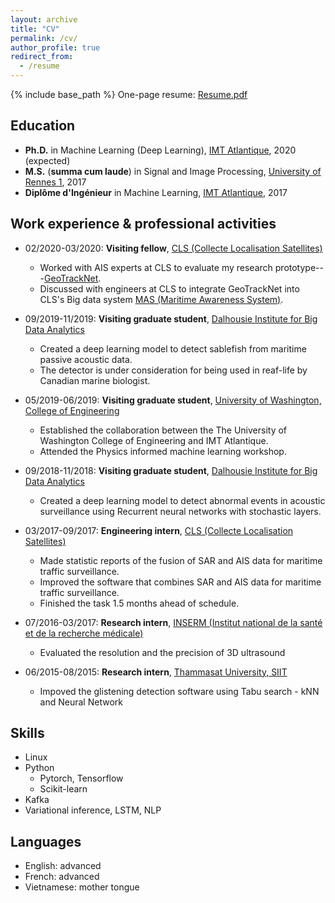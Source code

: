 ```yaml
---
layout: archive
title: "CV"
permalink: /cv/
author_profile: true
redirect_from:
  - /resume
---
```


{% include base_path %}
One-page resume: <a href="https://dnguyengithub.github.io/files/Resume.pdf">Resume.pdf</a>

## Education
* <strong>Ph.D.</strong> in Machine Learning (Deep Learning), <a href="https://www.imt-atlantique.fr">IMT Atlantique</a>, 2020 (expected)
* <strong>M.S.</strong> (<strong>summa cum laude</strong>) in Signal and Image Processing, <a href="https://www.univ-rennes1.fr/">University of Rennes 1</a>, 2017
* <strong>Diplôme d'Ingénieur</strong> in Machine Learning, <a href="https://www.imt-atlantique.fr">IMT Atlantique</a>, 2017


## Work experience & professional activities
* 02/2020-03/2020: <strong>Visiting fellow</strong>, <a href="https://www.cls.fr/en/cls-group">CLS (Collecte Localisation Satellites)</a>
  * Worked with AIS experts at CLS to evaluate my research prototype---<a href="https://arxiv.org/pdf/1912.00682.pdf">GeoTrackNet</a>.
  * Discussed with engineers at CLS to integrate GeoTrackNet into CLS's Big data system <a href="https://maritime-intelligence.groupcls.com/integrated-solutions/maritime-awareness-system">MAS (Maritime Awareness System)</a>.

* 09/2019-11/2019: <strong>Visiting graduate student</strong>, <a href="https://bigdata.cs.dal.ca">Dalhousie Institute for Big Data Analytics</a>
  * Created a deep learning model to detect sablefish from maritime passive acoustic data.
  * The detector is under consideration for being used in reaf-life by Canadian marine biologist. 

* 05/2019-06/2019: <strong>Visiting graduate student</strong>, <a href="https://www.engr.washington.edu">University of Washington, College of Engineering</a>
  * Established the collaboration between the The University of Washington College of Engineering and IMT Atlantique.
  * Attended the Physics informed machine learning workshop.
  
* 09/2018-11/2018: <strong>Visiting graduate student</strong>, <a href="https://bigdata.cs.dal.ca">Dalhousie Institute for Big Data Analytics</a>
  * Created a deep learning model to detect abnormal events in acoustic surveillance using Recurrent neural networks with stochastic layers.
  
* 03/2017-09/2017: <strong>Engineering intern</strong>, <a href="https://www.cls.fr/en/cls-group">CLS (Collecte Localisation Satellites)</a>
  * Made statistic reports of the fusion of SAR and AIS data for maritime traffic surveillance.
  * Improved the software that combines SAR and AIS data for maritime traffic surveillance.
  * Finished the task 1.5 months ahead of schedule.

* 07/2016-03/2017: <strong>Research intern</strong>, <a href="https://www.inserm.fr">INSERM (Institut national de la santé et de la recherche médicale)</a>
  * Evaluated the resolution and the precision of 3D ultrasound
  
* 06/2015-08/2015: <strong>Research intern</strong>, <a href="https://www.siit.tu.ac.th">Thammasat University, SIIT</a>
  * Impoved the glistening detection software using Tabu search - kNN and Neural Network
  
## Skills
* Linux
* Python 
  * Pytorch, Tensorflow
  * Scikit-learn
* Kafka
* Variational inference, LSTM, NLP

## Languages
* English: advanced
* French: advanced
* Vietnamese: mother tongue

<!---
Publications
======
  <ul>{% for post in site.publications %}
    {% include archive-single-cv.html %}
  {% endfor %}</ul>


Talks
======
  <ul>{% for post in site.talks %}
    {% include archive-single-talk-cv.html %}
  {% endfor %}</ul>

Teaching
======
  <ul>{% for post in site.teaching %}
    {% include archive-single-cv.html %}
  {% endfor %}</ul>

 
Service and leadership
======
* Currently signed in to 43 different slack teams
 --->
